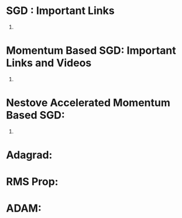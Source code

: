 # SGD : Important Links
1. 

# Momentum Based SGD: Important Links and Videos
1.

# Nestove Accelerated Momentum Based SGD:
1.

# Adagrad:


# RMS Prop:



# ADAM: